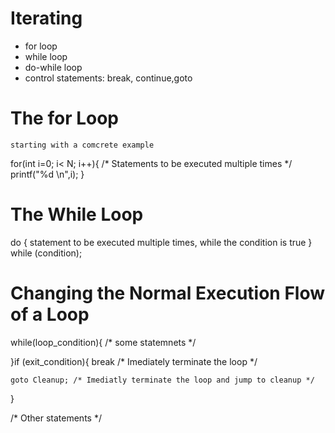 # Iterating 

- for loop 
- while loop
- do-while loop
- control statements: break, continue,goto 

# The for Loop 

    starting with a comcrete example 

for(int i=0; i< N; i++){
    /* Statements to be executed multiple times */
    printf("%d \n",i);
}


# The While Loop 

do {
    statement to be executed multiple times,
    while the condition is true 
} while (condition); 


# Changing the Normal Execution Flow of a Loop 

while(loop_condition){
    /* some statemnets */


}if (exit_condition){
    break  /* Imediately terminate the loop */

    goto Cleanup; /* Imediatly terminate the loop and jump to cleanup */
}

/* Other statements */